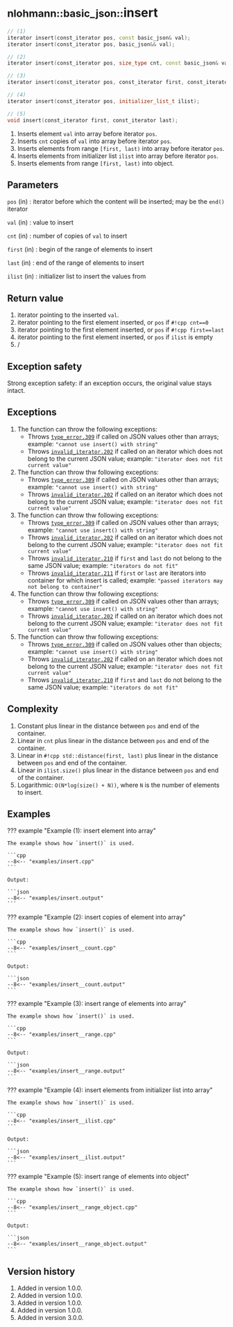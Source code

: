 # <small>nlohmann::basic_json::</small>insert

```cpp
// (1)
iterator insert(const_iterator pos, const basic_json& val);
iterator insert(const_iterator pos, basic_json&& val);

// (2)
iterator insert(const_iterator pos, size_type cnt, const basic_json& val);

// (3)
iterator insert(const_iterator pos, const_iterator first, const_iterator last);

// (4)
iterator insert(const_iterator pos, initializer_list_t ilist);

// (5)
void insert(const_iterator first, const_iterator last);
```

1. Inserts element `val` into array before iterator `pos`.
2. Inserts `cnt` copies of `val` into array before iterator `pos`.
3. Inserts elements from range `[first, last)` into array before iterator `pos`.
4. Inserts elements from initializer list `ilist` into array before iterator `pos`.
5. Inserts elements from range `[first, last)` into object.

## Parameters

`pos` (in)
:   iterator before which the content will be inserted; may be the `end()` iterator

`val` (in)
:   value to insert

`cnt` (in)
:   number of copies of `val` to insert

`first` (in)
:   begin of the range of elements to insert

`last` (in)
:   end of the range of elements to insert

`ilist` (in)
:   initializer list to insert the values from
    
## Return value

1. iterator pointing to the inserted `val`.
2. iterator pointing to the first element inserted, or `pos` if `#!cpp cnt==0`
3. iterator pointing to the first element inserted, or `pos` if `#!cpp first==last`
4. iterator pointing to the first element inserted, or `pos` if `ilist` is empty
5. /

## Exception safety

Strong exception safety: if an exception occurs, the original value stays intact.

## Exceptions

1. The function can throw the following exceptions:
    - Throws [`type_error.309`](../../home/exceptions.md#jsonexceptiontype_error309) if called on JSON values other than
      arrays; example: `"cannot use insert() with string"`
    - Throws [`invalid_iterator.202`](../../home/exceptions.md#jsonexceptioninvalid_iterator202) if called on an
      iterator which does not belong to the current JSON value; example: `"iterator does not fit current value"`
2. The function can throw thw following exceptions:
    - Throws [`type_error.309`](../../home/exceptions.md#jsonexceptiontype_error309) if called on JSON values other than
      arrays; example: `"cannot use insert() with string"`
    - Throws [`invalid_iterator.202`](../../home/exceptions.md#jsonexceptioninvalid_iterator202) if called on an
      iterator which does not belong to the current JSON value; example: `"iterator does not fit current value"`
3. The function can throw thw following exceptions:
    - Throws [`type_error.309`](../../home/exceptions.md#jsonexceptiontype_error309) if called on JSON values other than
      arrays; example: `"cannot use insert() with string"`
    - Throws [`invalid_iterator.202`](../../home/exceptions.md#jsonexceptioninvalid_iterator202) if called on an
      iterator which does not belong to the current JSON value; example: `"iterator does not fit current value"`
    - Throws [`invalid_iterator.210`](../../home/exceptions.md#jsonexceptioninvalid_iterator210) if `first` and `last`
      do not belong to the same JSON value; example: `"iterators do not fit"`
    - Throws [`invalid_iterator.211`](../../home/exceptions.md#jsonexceptioninvalid_iterator211) if `first` or `last`
      are iterators into container for which insert is called; example: `"passed iterators may not belong to container"`
4. The function can throw thw following exceptions:
    - Throws [`type_error.309`](../../home/exceptions.md#jsonexceptiontype_error309) if called on JSON values other than
      arrays; example: `"cannot use insert() with string"`
    - Throws [`invalid_iterator.202`](../../home/exceptions.md#jsonexceptioninvalid_iterator202) if called on an
      iterator which does not belong to the current JSON value; example: `"iterator does not fit current value"`
5. The function can throw thw following exceptions:
    - Throws [`type_error.309`](../../home/exceptions.md#jsonexceptiontype_error309) if called on JSON values other than
      objects; example: `"cannot use insert() with string"`
    - Throws [`invalid_iterator.202`](../../home/exceptions.md#jsonexceptioninvalid_iterator202) if called on an
      iterator which does not belong to the current JSON value; example: `"iterator does not fit current value"`
    - Throws [`invalid_iterator.210`](../../home/exceptions.md#jsonexceptioninvalid_iterator210) if `first` and `last`
      do not belong to the same JSON value; example: `"iterators do not fit"`

## Complexity

1. Constant plus linear in the distance between `pos` and end of the container.
2. Linear in `cnt` plus linear in the distance between `pos` and end of the container.
3. Linear in `#!cpp std::distance(first, last)` plus linear in the distance between `pos` and end of the container.
4. Linear in `ilist.size()` plus linear in the distance between `pos` and end of the container.
5. Logarithmic: `O(N*log(size() + N))`, where `N` is the number of elements to insert.

## Examples

??? example "Example (1): insert element into array"

    The example shows how `insert()` is used.
    
    ```cpp
    --8<-- "examples/insert.cpp"
    ```
    
    Output:
    
    ```json
    --8<-- "examples/insert.output"
    ```

??? example "Example (2): insert copies of element into array"

    The example shows how `insert()` is used.
    
    ```cpp
    --8<-- "examples/insert__count.cpp"
    ```
    
    Output:
    
    ```json
    --8<-- "examples/insert__count.output"
    ```

??? example "Example (3): insert range of elements into array"

    The example shows how `insert()` is used.
    
    ```cpp
    --8<-- "examples/insert__range.cpp"
    ```
    
    Output:
    
    ```json
    --8<-- "examples/insert__range.output"
    ```

??? example "Example (4): insert elements from initializer list into array"

    The example shows how `insert()` is used.
    
    ```cpp
    --8<-- "examples/insert__ilist.cpp"
    ```
    
    Output:
    
    ```json
    --8<-- "examples/insert__ilist.output"
    ```

??? example "Example (5): insert range of elements into object"

    The example shows how `insert()` is used.
    
    ```cpp
    --8<-- "examples/insert__range_object.cpp"
    ```
    
    Output:
    
    ```json
    --8<-- "examples/insert__range_object.output"
    ```

## Version history

1. Added in version 1.0.0.
2. Added in version 1.0.0.
3. Added in version 1.0.0.
4. Added in version 1.0.0.
5. Added in version 3.0.0.
